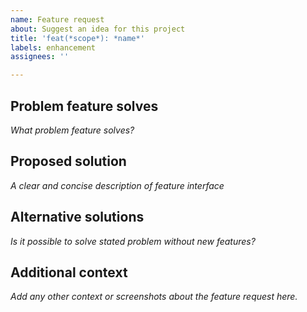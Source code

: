 ```yaml
---
name: Feature request
about: Suggest an idea for this project
title: 'feat(*scope*): *name*'
labels: enhancement
assignees: ''

---
```


## Problem feature solves
*What problem feature solves?*

## Proposed solution
*A clear and concise description of feature interface*

## Alternative solutions
*Is it possible to solve stated problem without new features?*

## Additional context
*Add any other context or screenshots about the feature request here.*
